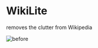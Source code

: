 # WikiLite
removes the clutter from Wikipedia


![before](https://raw.githubusercontent.com/max-pub/WikiLite/master/screenshots/before.png)
